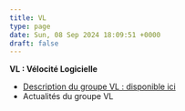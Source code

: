 ```yaml
---
title: VL
type: page
date: Sun, 08 Sep 2024 18:09:51 +0000
draft: false
---
```


**VL : Vélocité Logicielle**

  * [Description du groupe VL : disponible ici](https://gdr-gpl-2013-2024.imag.fr/Groupes/VL/Description.html)
  * Actualités du groupe VL


